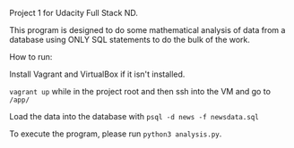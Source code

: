 Project 1 for Udacity Full Stack ND.

This program is designed to do some mathematical analysis of data from a database using ONLY SQL statements to do the bulk of the work.

How to run:

Install Vagrant and VirtualBox if it isn't installed.

`vagrant up` while in the project root and then ssh into the VM and go to `/app/`

Load the data into the database with `psql -d news -f newsdata.sql`

To execute the program, please run `python3 analysis.py`.
